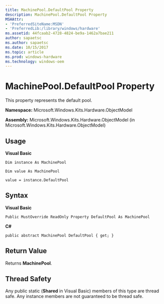 ```yaml
---
title: MachinePool.DefaultPool Property
description: MachinePool.DefaultPool Property
MSHAttr:
- 'PreferredSiteName:MSDN'
- 'PreferredLib:/library/windows/hardware'
ms.assetid: 44fcaab2-4728-4824-be9a-1462a7bae211
author: sapaetsc
ms.author: sapaetsc
ms.date: 10/15/2017
ms.topic: article
ms.prod: windows-hardware
ms.technology: windows-oem
---
```


# MachinePool.DefaultPool Property


This property represents the default pool.

**Namespace:** Microsoft.Windows.Kits.Hardware.ObjectModel

**Assembly:** Microsoft.Windows.Kits.Hardware.ObjectModel (in Microsoft.Windows.Kits.Hardware.ObjectModel)

## <span id="Usage"></span><span id="usage"></span><span id="USAGE"></span>Usage


**Visual Basic**

`Dim instance As MachinePool`

`Dim value As MachinePool`

`value = instance.DefaultPool`

## <span id="Syntax"></span><span id="syntax"></span><span id="SYNTAX"></span>Syntax


**Visual Basic**

`Public MustOverride ReadOnly Property DefaultPool As MachinePool`

**C#**

`public abstract MachinePool DefaultPool { get; }`

## <span id="Return_Value"></span><span id="return_value"></span><span id="RETURN_VALUE"></span>Return Value


Returns **MachinePool**.

## <span id="Thread_Safety"></span><span id="thread_safety"></span><span id="THREAD_SAFETY"></span>Thread Safety


Any public static (**Shared** in Visual Basic) members of this type are thread safe. Any instance members are not guaranteed to be thread safe.

 

 






